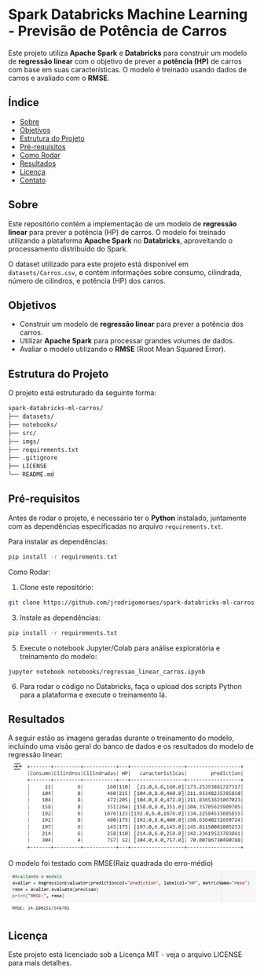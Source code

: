 # Spark Databricks Machine Learning - Previsão de Potência de Carros

Este projeto utiliza **Apache Spark** e **Databricks** para construir um modelo de **regressão linear** com o objetivo de prever a **potência (HP)** de carros com base em suas características. O modelo é treinado usando dados de carros e avaliado com o **RMSE**.

## Índice

- [Sobre](#sobre)
- [Objetivos](#objetivos)
- [Estrutura do Projeto](#estrutura-do-projeto)
- [Pré-requisitos](#pré-requisitos)
- [Como Rodar](#como-rodar)
- [Resultados](#resultados)
- [Licença](#licença)
- [Contato](#contato)

## Sobre

Este repositório contém a implementação de um modelo de **regressão linear** para prever a potência (HP) de carros. O modelo foi treinado utilizando a plataforma **Apache Spark** no **Databricks**, aproveitando o processamento distribuído do Spark.

O dataset utilizado para este projeto está disponível em `datasets/Carros.csv`, e contém informações sobre consumo, cilindrada, número de cilindros, e potência (HP) dos carros.

## Objetivos

- Construir um modelo de **regressão linear** para prever a potência dos carros.
- Utilizar **Apache Spark** para processar grandes volumes de dados.
- Avaliar o modelo utilizando o **RMSE** (Root Mean Squared Error).

## Estrutura do Projeto

O projeto está estruturado da seguinte forma:
```bash
spark-databricks-ml-carros/
├── datasets/
├── notebooks/
├── src/
├── imgs/ 
├── requirements.txt
├── .gitignore
├── LICENSE
└── README.md
```


## Pré-requisitos

Antes de rodar o projeto, é necessário ter o **Python** instalado, juntamente com as dependências especificadas no arquivo `requirements.txt`.

Para instalar as dependências:

```bash
pip install -r requirements.txt
```

Como Rodar:

1. Clone este repositório:
```bash
git clone https://github.com/jrodrigomoraes/spark-databricks-ml-carros.git
```

3. Instale as dependências:
```bash
pip install -r requirements.txt
```


5. Execute o notebook Jupyter/Colab para análise exploratória e treinamento do modelo:
```
jupyter notebook notebooks/regressao_linear_carros.ipynb
```

6. Para rodar o código no Databricks, faça o upload dos scripts Python para a plataforma e execute o treinamento lá.

## Resultados
A seguir estão as imagens geradas durante o treinamento do modelo, incluindo uma visão geral do banco de dados e os resultados do modelo de regressão linear:
![Resultado da Predição](imgs/PredicaoModelo.jpg)

O modelo foi testado com RMSE(Raiz quadrada do erro-médio)
![Resultado](imgs/RMSE.jpg)


## Licença
Este projeto está licenciado sob a Licença MIT - veja o arquivo LICENSE para mais detalhes.
